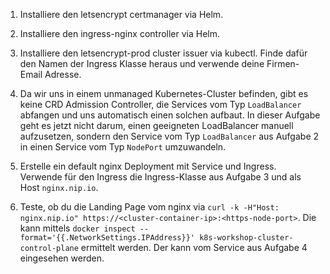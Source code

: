 1. Installiere den letsencrypt certmanager via Helm.

2. Installiere den ingress-nginx controller via Helm.

3. Installiere den letsencrypt-prod cluster issuer via kubectl.
   Finde dafür den Namen der Ingress Klasse heraus und verwende deine Firmen-Email Adresse.

4. Da wir uns in einem unmanaged Kubernetes-Cluster befinden, gibt es keine CRD Admission Controller, die Services
   vom Typ `LoadBalancer` abfangen und uns automatisch einen solchen aufbaut.
   In dieser Aufgabe geht es jetzt nicht darum, einen geeigneten LoadBalancer manuell aufzusetzen,
   sondern den Service vom Typ `LoadBalancer` aus Aufgabe 2 in einen Service vom Typ `NodePort` umzuwandeln.

5. Erstelle ein default nginx Deployment mit Service und Ingress.
   Verwende für den Ingress die Ingress-Klasse aus Aufgabe 3 und als Host `nginx.nip.io`.

6. Teste, ob du die Landing Page vom nginx via `curl -k -H"Host: nginx.nip.io" https://<cluster-container-ip>:<https-node-port>`.
   Die <cluster-container-ip> kann mittels `docker inspect --format='{{.NetworkSettings.IPAddress}}' k8s-workshop-cluster-control-plane` ermittelt werden.
   Der <https-node-port> kann vom Service aus Aufgabe 4 eingesehen werden.
